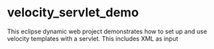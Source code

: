 velocity_servlet_demo
=====================

This eclipse dynamic web project demonstrates how to set up and use velocity templates with a servlet.  This includes XML as input
